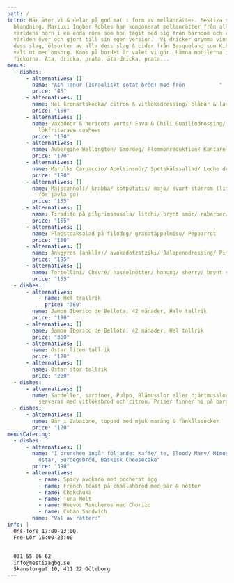 ```yaml
---
path: /
intro: Här äter vi & delar på god mat i form av mellanrätter. Mestiza står för
  blandning. Mariuxi Ingber Robles har komponerat mellanrätter från alla
  världens hörn i en enda röra som hon tagit med sig från barndom och resor
  världen över och gjort till sin egen version.  Vi dricker grymma viner av alla
  dess slag, ölsorter av alla dess slag & cider från Basqueland som Kiki Ingber
  valt ut med omsorg. Kaos på bordet är valet vi gör. Lämna mobilerna i
  fickorna. Äta, dricka, prata, äta dricka, prata...
menus:
  - dishes:
      - alternatives: []
        name: "Ash Tanur (Israeliskt sotat bröd) med frön           "
        price: "45"
      - alternatives: []
        name: Hel kronärtskocka/ citron & vitlöksdressing/ blåbär & lavendelmajo
        price: "150"
      - alternatives: []
        name: Vaxbönor & hericots Verts/ Fava & Chili Guaillodressing/ Citronverbena/
          lökfriterade cashews
        price: "130"
      - alternatives: []
        name: Aubergine Wellington/ Smördeg/ Plommonreduktion/ Kantareller
        price: "170"
      - alternatives: []
        name: Marulks Carpaccio/ Apelsinsmör/ Spetskålssallad/ Leche de tigre
        price: "180"
      - alternatives: []
        name: Majscannoli/ krabba/ sötpotatis/ majo/ svart störrom (liten rackare men
          för jävla go)
        price: "135"
      - alternatives: []
        name: Tiradito på pilgrimsmussla/ litchi/ brynt smör/ rabarber/ ogräs
        price: "165"
      - alternatives: []
        name: Flapsteaksalad på filodeg/ granatäppelmiso/ Pepparrot
        price: "180"
      - alternatives: []
        name: Ankgyros (anklår)/ avokadotzatziki/ Jalapenodressing/ Pita
        price: "195"
      - alternatives: []
        name: Tortellini/ Chevré/ hasselnötter/ honung/ sherry/ brynt smör/ peperocini
        price: "165"
  - dishes:
      - alternatives:
          - name: Hel trallrik
            price: "360"
        name: Jamon Iberico de Bellota, 42 månader, Halv tallrik
        price: "190"
      - alternatives: []
        name: Jamon Iberico de Bellota, 42 månader, Hel tallrik
        price: "360"
      - alternatives: []
        name: Ostar liten tallrik
        price: "120"
      - alternatives: []
        name: Ostar stor tallrik
        price: "200"
  - dishes:
      - alternatives: []
        name: Sardeller, sardiner, Pulpo, Blåmusslor eller hjärtmusslor mm. i konserver,
          serveras med vitlöksbröd och citron. Priser finner ni på bardisken.
  - dishes:
      - alternatives: []
        name: Bär i Zabaione, toppad med mjuk maräng & fänkålssocker
        price: "120"
menusCatering:
  - dishes:
      - alternatives: []
        name: "I brunchen ingår följande: Kaffe/ te, Bloody Mary/ Mimosa, Kallskuret &
          ostar, Surdegsbröd, Baskisk Cheesecake"
        price: "390"
      - alternatives:
          - name: Spicy avokado med pocherat ägg
          - name: French toast på challahbröd med bär & nötter
          - name: Chakchuka
          - name: Tuna Melt
          - name: Huevos Rancheros med Chorizo
          - name: Cuban Sandwich
        name: "Val av rätter:"
info: |-
  Ons-Tors 17:00-23:00
  Fre-Lör 16:00-23:00 


  031 55 06 62
  info@mestizagbg.se
  Skanstorget 10, 411 22 Göteborg
---
```

